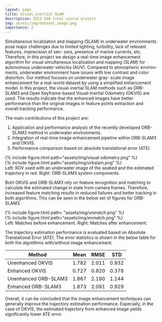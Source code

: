 ```yaml
---
layout: page
title: Visual-inertial SLAM
description: EECS 568 final course project
img: assets/img/dataset_image.png
importance: 2
---
```


Simultaneous localization and mapping (SLAM) in
underwater environments pose major challenges due to limited
lighting, turbidity, lack of relevant features, imprecision of sen-
sors, presence of marine currents, etc. Therefore, in this project
we design a real-time image enhancement algorithm for visual
simultaneous localization and mapping (SLAM) for autonomous
underwater vehicles (AUV). Compared to atmospheric environ-
ments, underwater environment have issues with low contrast
and color distortion. Our method focuses on underwater gray-
scale image enhancement for a real-world dataset by using a
simplified enhancement model. In this project, the visual-inertial
SLAM methods such as ORB-SLAM3 and Open Keyframe-based
Visual-Inertial Odometry (OKVIS) are used. The results indicate
that the enhanced images have better performance than the
original images in feature points extraction and overall tracking
performance.


The main contributions of this project are: 
1. Application and performance analysis of the recently developed ORB-SLAM3 method in underwater environments.
2. Integration of real-time image enhancement pipeline within ORB-SLAM3 and OKVIS. 
3. Performance comparison based on absolute translational error (ATE).  


<div class="row">
    <div class="col-sm mt-3 mt-md-0">
        {% include figure.html path="assets/img/visual odometry.png" %}
    </div>
    <div class="col-sm mt-3 mt-md-0">
        {% include figure.html path="assets/img/orbslam.png" %}
    </div>
</div>
<div class="caption">
   Left: ROV used with an underwater image of the seabed and the estimated trajectory in red. Right: ORB-SLAM3 system components.
</div>

Both OKVIS and ORB-SLAM3 rely on feature recognition and matching to calculate the estimated change in state from camera frames. 
Therefore, increased feature matching results in reduced failures and better tracking in both algorithms. This can be seen in the below set of figures for ORB-SLAM3. 

<div class="row">
    <div class="col-sm mt-3 mt-md-0">
        {% include figure.html path=
"assets/img/unmatch.png" %}
    </div>
    <div class="col-sm mt-3 mt-md-0">
        {% include figure.html path="assets/img/enmatch.png" %}
    </div>
</div>
<div class="caption">
   Left: Matches before enhancement. Right: Matches after enhancement.
</div>

The trajectory estimation performance is evaluated based on Absolute Translational Error (ATE). The error statistics is shown in the below table for both the algotithms with/without image enhancement.

| Method                | Mean        | RMSE        | STD         | 
| --------------------- | ----------- | ----------- | ----------- |
| Unenhanced OKVIS      | 1.782       | 2.011       | 0.932       |
| Enhanced OKVIS        | 0.727       | 0.820       | 0.378       |
| Unenhanced ORB-SLAM3  | 1.867       | 2.190       | 1.144       |
| Enhanced ORB-SLAM3    | 1.873       | 2.091       | 0.929       |

Overall, it can be concluded that the image enhancement techniques can generally improve the trajectory estimation performance. Especially, in the case of 
OKVIS, the estimated trajectory from enhanced image yields significantly lower ATE error. 

